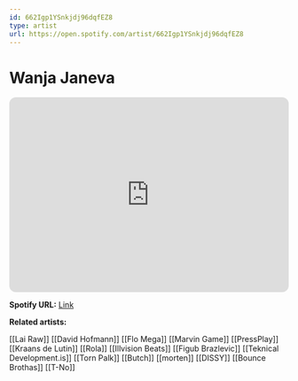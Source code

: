 ```yaml
---
id: 662Igp1YSnkjdj96dqfEZ8
type: artist
url: https://open.spotify.com/artist/662Igp1YSnkjdj96dqfEZ8
---
```

# Wanja Janeva

<iframe style="border-radius:12px" src="https://open.spotify.com/embed/artist/662Igp1YSnkjdj96dqfEZ8" width="100%" height="352" frameBorder="0" allowfullscreen="" allow="autoplay; clipboard-write; encrypted-media; fullscreen; picture-in-picture" loading="lazy"></iframe>

**Spotify URL:** [Link](https://open.spotify.com/artist/662Igp1YSnkjdj96dqfEZ8)

**Related artists:**

[[Lai Raw]]
[[David Hofmann]]
[[Flo Mega]]
[[Marvin Game]]
[[PressPlay]]
[[Kraans de Lutin]]
[[Rola]]
[[Illvision Beats]]
[[Figub Brazlevic]]
[[Teknical Development.is]]
[[Torn Palk]]
[[Butch]]
[[morten]]
[[DISSY]]
[[Bounce Brothas]]
[[T-No]]
